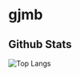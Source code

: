 # gjmb

## Github Stats

![Top Langs](https://github-readme-stats-git-masterrstaa-rickstaa.vercel.app/api/top-langs/?username=gjmb&bg_color=000&border_color=30A3DC&title_color=E94D5F&text_color=FFF)

